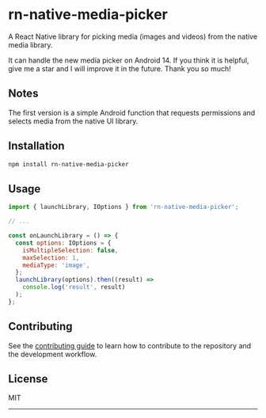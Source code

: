 # rn-native-media-picker

A React Native library for picking media (images and videos) from the native media library.

It can handle the new media picker on Android 14. If you think it is helpful, give me a star and I will improve it in the future. Thank you so much!

## Notes

The first version is a simple Android function that requests permissions and selects media from the native UI library.

## Installation

```sh
npm install rn-native-media-picker
```

## Usage


```js
import { launchLibrary, IOptions } from 'rn-native-media-picker';

// ...

const onLaunchLibrary = () => {
  const options: IOptions = {
    isMultipleSelection: false,
    maxSelection: 1,
    mediaType: 'image',
  };
  launchLibrary(options).then((result) =>
    console.log('result', result)
  );
};
```


## Contributing

See the [contributing guide](CONTRIBUTING.md) to learn how to contribute to the repository and the development workflow.

## License

MIT

---

